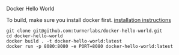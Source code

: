 Docker Hello World

To build, make sure you install docker first. [installation instructions](https://docs.docker.com/engine/installation/)

```
git clone git@github.com:turnerlabs/docker-hello-world.git
cd docker-hello-world
docker build . -t docker-hello-world:latest
docker run -p 8080:8080 -e PORT=8080 docker-hello-world:latest
```

